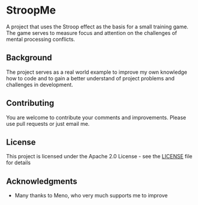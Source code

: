 # StroopMe

A project that uses the Stroop effect as the basis for a small training game. The game serves to measure focus and attention on the challenges of mental processing conflicts. 

## Background

The project serves as a real world example to improve my own knowledge how to code and to gain a better understand of project problems and challenges in development.

## Contributing

You are welcome to contribute your comments and improvements. Please use pull requests or just email me.

## License

This project is licensed under the Apache 2.0 License - see the [LICENSE](LICENSE) file for details

## Acknowledgments

* Many thanks to Meno, who very much supports me to improve
